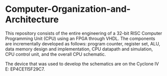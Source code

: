 # Computer-Organization-and-Architecture
This repository consists of the entire engineering  of a 32-bit RISC Computer Programming Unit (CPU) using an FPGA through VHDL. The components are incrementally developed as follows: program counter, register set, ALU, data memory design and implementation, CPU datapath and simulation, CPU control unit, and the overall CPU schematic.

The device that was used to develop the schematics are on the Cyclone IV E: EP4CE115F29C7. 
